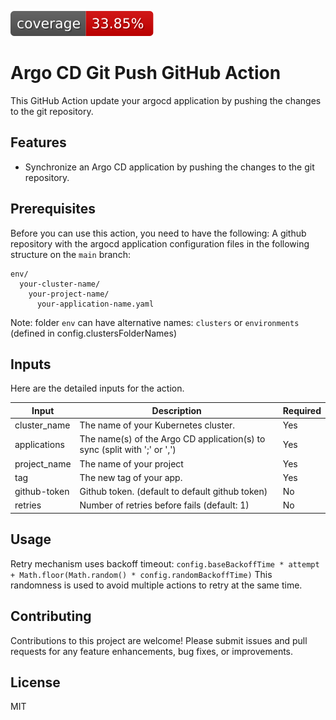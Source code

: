 ![Coverage](badges/coverage.svg)

# Argo CD Git Push GitHub Action

This GitHub Action update your argocd application by pushing the changes to the git repository.

## Features

- Synchronize an Argo CD application by pushing the changes to the git repository.

## Prerequisites

Before you can use this action, you need to have the following: A github repository with the argocd application
configuration files in the following structure on the `main` branch:

```
env/
  your-cluster-name/
    your-project-name/
      your-application-name.yaml

```

Note: folder `env` can have alternative names: `clusters` or `environments` (defined in config.clustersFolderNames)

## Inputs

Here are the detailed inputs for the action.

| Input        | Description                                                               | Required |
| ------------ | ------------------------------------------------------------------------- | -------- |
| cluster_name | The name of your Kubernetes cluster.                                      | Yes      |
| applications | The name(s) of the Argo CD application(s) to sync (split with ';' or ',') | Yes      |
| project_name | The name of your project                                                  | Yes      |
| tag          | The new tag of your app.                                                  | Yes      |
| github-token | Github token. (default to default github token)                           | No       |
| retries      | Number of retries before fails (default: 1)                               | No       |

## Usage

Retry mechanism uses backoff timeout:
`config.baseBackoffTime * attempt + Math.floor(Math.random() * config.randomBackoffTime)` This randomness is used to
avoid multiple actions to retry at the same time.

## Contributing

Contributions to this project are welcome! Please submit issues and pull requests for any feature enhancements, bug
fixes, or improvements.

## License

MIT
